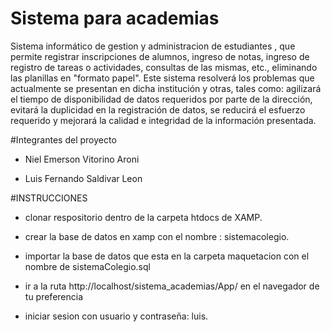 ﻿Sistema para academias
==============


Sistema informático  de gestion y administracion de estudiantes ,
que permite registrar  inscripciones de alumnos, ingreso de notas, 
ingreso de registro de tareas o actividades, consultas de las mismas, etc., 
eliminando las planillas en "formato papel". 
Este sistema resolverá los problemas que actualmente se presentan en dicha institución y otras,
tales como: agilizará el tiempo de disponibilidad de datos requeridos por parte de la dirección,
evitará la duplicidad en la registración de datos, 
se reducirá el esfuerzo requerido y mejorará la calidad e integridad de la información presentada.


#Integrantes del proyecto

- Niel Emerson Vitorino Aroni

- Luis Fernando Saldivar Leon


#INSTRUCCIONES 

- clonar respositorio dentro de la carpeta htdocs de XAMP.

- crear la base de datos en xamp con el nombre :  sistemacolegio.

- importar la base de datos que esta en la carpeta maquetacion con el nombre de sistemaColegio.sql

- ir a la ruta http://localhost/sistema_academias/App/ en el navegador de tu preferencia

- iniciar sesion con usuario y contraseña: luis.

